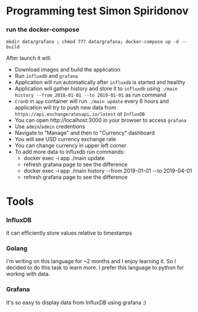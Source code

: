 # Programming test Simon Spiridonov 

### run the docker-compose

`mkdir data/grafana ; chmod 777 data/grafana; docker-compose up -d --build`

After launch it will: 

* Download images and build the application
* Run `influxdb` and `grafana`
* Application will run automatically after `influxdb` is started and healthy
* Application will gather history and store it to `influxdb` using `./main history --from 2018-01-01 --to 2019-01-01` as run command
* `CronD` in `app` container will run `./main update` every 6 hours and application will try to push new data from `https://api.exchangeratesapi.io/latest` ot `InfluxDB` 
* You can open http://localhost:3000 in your browser to access `grafana`
* Use `admin`/`admin` credentions
* Navigate to "Manage" and then to "Currency" dashboard
* You will see USD currency exchange rate
* You can change currency in upper left corner
* To add more data to influxdb run commands:
  * docker exec -i app ./main update
  * refresh grafana page to see the difference
  * docker exec -i app ./main history --from 2019-01-01 --to 2019-04-01
  * refresh grafana page to see the difference

# Tools

### InfluxDB

It can efficiently store values relative to timestamps

### Golang

I'm writing on this language for ~2 months and I enjoy learning it. So I decided to do this task to learn more. I prefer this language to python for workng with data.

### Grafana

It's so easy to display data from InfluxDB using grafana :)
